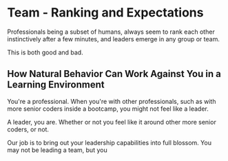 # Team - Ranking and Expectations

Professionals being a subset of humans, always seem to rank each other instinctively after a few minutes, and leaders emerge in any group or team.

This is both good and bad.

## How Natural Behavior Can Work Against You in a Learning Environment

You're a professional. When you're with other professionals, such as with more senior coders inside a bootcamp, you might not feel like a leader.

A leader, you are. Whether or not you feel like it around other more senior coders, or not.

Our job is to bring out your leadership capabilities into full blossom. You may not be leading a team, but you 